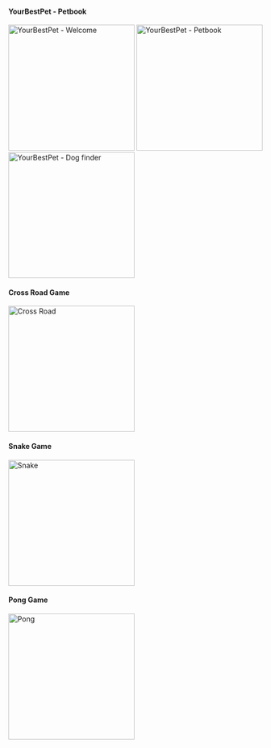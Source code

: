 #### YourBestPet - Petbook
<img width="250" alt="YourBestPet - Welcome" src="https://github.com/rrezler93/Portfolio/assets/130701153/26809b35-53b9-4ffd-acc8-b904d507d59d">
<img width="250" alt="YourBestPet - Petbook" src="https://github.com/rrezler93/Portfolio/assets/130701153/19a3fad2-1ecd-4318-bf8f-4b7a8eef58c4">
<img width="250" alt="YourBestPet - Dog finder" src="https://github.com/rrezler93/Portfolio/assets/130701153/6d694fcd-1aa3-4961-92d2-8a04204066c0">

#### Cross Road Game
<img width="250" alt="Cross Road" src="https://github.com/rrezler93/Portfolio/assets/130701153/c9183d51-188c-4b8b-ae3a-0de89915a8b3">

#### Snake Game
<img width="250" alt="Snake" src="https://github.com/rrezler93/Portfolio/assets/130701153/7e433e57-87e7-48c4-9e6b-3f8c1d2665a2">

#### Pong Game
<img width="250" alt="Pong" src="https://github.com/rrezler93/Portfolio/assets/130701153/04f79010-b3ff-434b-a6a7-37fcf7236b41">
